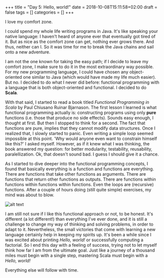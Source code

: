 +++
title = "Day 5: Hello, world!"
date = 2018-10-08T15:11:58+02:00
draft = false
tags = []
categories = []
+++

I love my comfort zone.



I could spend my whole life writing programs in Java. It's like speaking your native language: I haven't heard of anyone ever that eventually got tired of it. But as nice as the comfort zone can get, nothing ever grows there. And thus, neither can I. So it was time for me to break the Java chains and sail onto a new adventure. 



I am not the one known for taking the easy path; if I decide to leave my comfort zone, I make sure to do it in the most extraordinary way possible. For my new programming language, I could have chosen any object-oriented one similar to Java (which would have made my life much easier). But no. I decided to do what I never did before: functional programming with a language that is both object-oriented and functional. I decided to do __Scala__.



With that said, I started to read a book titled _Functional Programming in Scala_ by Paul Chiusano Ruinar Bjarnason. The first lesson I learned is what functional programming actually is: constructing programs using only __pure__ functions (i.e. those that produce no side effects). Sounds easy enough, I thought at first. But then I stopped to think for a second. The fact that functions are pure, implies that they cannot modify data structures. Once I realized that, I slowly started to panic. Even writing a simple loop seemed impossible at this point. 'Why would anyone even want to constrain himself like this?' I asked myself. However, as if it knew what I was thinking, the book answered my question: for better modularity, testability, reusability, paralellization. Ok, that doesn't sound bad. I guess I should give it a chance.



As I started to dive deeper into the functional programming concepts, I found that basically everything is a function and functions are everything. There are functions that take other functions as arguments. There are functions that return other functions as outputs. There are functions within functions within functions within functions. Even the loops are (recursive) functions. After a couple of hours doing (still quite simple) exercises, my mind was about to blow.



![alt text](https://cdn-images-1.medium.com/max/1600/1*LQNs6y64Jg9PT0XzmpMlnA.jpeg)



I am still not sure if I like this functional approach or not, to be honest. It's different (a lot different!) than everything I've ever done, and it is still a challenge to change my way of thinking and solving problems, in order to adapt to it. Nevertheless, the small victories that come with learning a new language certainly help in keeping my spirits up. It's been a while since I was excited about printing _Hello, world!_ or successfully computing a factorial. So I end this day with a feeling of success, trying not to let myself think how far I am from the ultimate goal. Just like a journey of a thousand miles must begin with a single step, mastering Scala must begin with a _Hello, world!_ 

Everything else will follow with time.